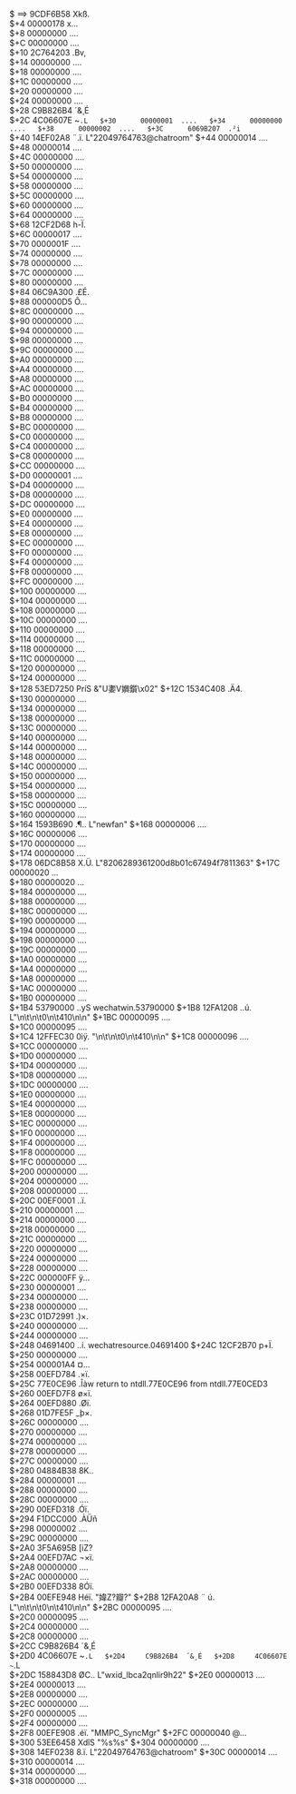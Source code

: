 $ ==>     9CDF6B58  Xkß.  
$+4       00000178  x...  
$+8       00000000  ....  
$+C       00000000  ....  
$+10      2C764203  .Bv,  
$+14      00000000  ....  
$+18      00000000  ....  
$+1C      00000000  ....  
$+20      00000000  ....  
$+24      00000000  ....  
$+28      C9B826B4  ´&¸É  
$+2C      4C06607E  ~`.L  
$+30      00000001  ....  
$+34      00000000  ....  
$+38      00000002  ....  
$+3C      6069B207  .²i`  
$+40      14EF02A8  ¨.ï.  L"22049764763@chatroom"
$+44      00000014  ....  
$+48      00000014  ....  
$+4C      00000000  ....  
$+50      00000000  ....  
$+54      00000000  ....  
$+58      00000000  ....  
$+5C      00000000  ....  
$+60      00000000  ....  
$+64      00000000  ....  
$+68      12CF2D68  h-Ï.  
$+6C      00000017  ....  
$+70      0000001F  ....  
$+74      00000000  ....  
$+78      00000000  ....  
$+7C      00000000  ....  
$+80      00000000  ....  
$+84      06C9A300  .£É.  
$+88      000000D5  Õ...  
$+8C      00000000  ....  
$+90      00000000  ....  
$+94      00000000  ....  
$+98      00000000  ....  
$+9C      00000000  ....  
$+A0      00000000  ....  
$+A4      00000000  ....  
$+A8      00000000  ....  
$+AC      00000000  ....  
$+B0      00000000  ....  
$+B4      00000000  ....  
$+B8      00000000  ....  
$+BC      00000000  ....  
$+C0      00000000  ....  
$+C4      00000000  ....  
$+C8      00000000  ....  
$+CC      00000000  ....  
$+D0      00000001  ....  
$+D4      00000000  ....  
$+D8      00000000  ....  
$+DC      00000000  ....  
$+E0      00000000  ....  
$+E4      00000000  ....  
$+E8      00000000  ....  
$+EC      00000000  ....  
$+F0      00000000  ....  
$+F4      00000000  ....  
$+F8      00000000  ....  
$+FC      00000000  ....  
$+100     00000000  ....  
$+104     00000000  ....  
$+108     00000000  ....  
$+10C     00000000  ....  
$+110     00000000  ....  
$+114     00000000  ....  
$+118     00000000  ....  
$+11C     00000000  ....  
$+120     00000000  ....  
$+124     00000000  ....  
$+128     53ED7250  PríS  &"U嬱V嬹鑕\x02"
$+12C     1534C408  .Ä4.  
$+130     00000000  ....  
$+134     00000000  ....  
$+138     00000000  ....  
$+13C     00000000  ....  
$+140     00000000  ....  
$+144     00000000  ....  
$+148     00000000  ....  
$+14C     00000000  ....  
$+150     00000000  ....  
$+154     00000000  ....  
$+158     00000000  ....  
$+15C     00000000  ....  
$+160     00000000  ....  
$+164     1593B690  .¶..  L"newfan"
$+168     00000006  ....  
$+16C     00000006  ....  
$+170     00000000  ....  
$+174     00000000  ....  
$+178     06DC8B58  X.Ü.  L"8206289361200d8b01c67494f7811363"
$+17C     00000020   ...  
$+180     00000020   ...  
$+184     00000000  ....  
$+188     00000000  ....  
$+18C     00000000  ....  
$+190     00000000  ....  
$+194     00000000  ....  
$+198     00000000  ....  
$+19C     00000000  ....  
$+1A0     00000000  ....  
$+1A4     00000000  ....  
$+1A8     00000000  ....  
$+1AC     00000000  ....  
$+1B0     00000000  ....  
$+1B4     53790000  ..yS  wechatwin.53790000
$+1B8     12FA1208  ..ú.  L"<msgsource>\n\t<atuserlist><![CDATA[wxid_lbca2qnlir9h22,zhanghua_cd]]></atuserlist>\n\t<silence>0</silence>\n\t<membercount>410</membercount>\n</msgsource>\n"
$+1BC     00000095  ....  
$+1C0     00000095  ....  
$+1C4     12FFEC30  0ìÿ.  "<msgsource>\n\t<atuserlist><![CDATA[wxid_lbca2qnlir9h22,zhanghua_cd]]></atuserlist>\n\t<silence>0</silence>\n\t<membercount>410</membercount>\n</msgsource>\n"
$+1C8     00000096  ....  
$+1CC     00000000  ....  
$+1D0     00000000  ....  
$+1D4     00000000  ....  
$+1D8     00000000  ....  
$+1DC     00000000  ....  
$+1E0     00000000  ....  
$+1E4     00000000  ....  
$+1E8     00000000  ....  
$+1EC     00000000  ....  
$+1F0     00000000  ....  
$+1F4     00000000  ....  
$+1F8     00000000  ....  
$+1FC     00000000  ....  
$+200     00000000  ....  
$+204     00000000  ....  
$+208     00000000  ....  
$+20C     00EF0001  ..ï.  
$+210     00000001  ....  
$+214     00000000  ....  
$+218     00000000  ....  
$+21C     00000000  ....  
$+220     00000000  ....  
$+224     00000000  ....  
$+228     00000000  ....  
$+22C     000000FF  ÿ...  
$+230     00000001  ....  
$+234     00000000  ....  
$+238     00000000  ....  
$+23C     01D72991  .)×.  
$+240     00000000  ....  
$+244     00000000  ....  
$+248     04691400  ..i.  wechatresource.04691400
$+24C     12CF2B70  p+Ï.  
$+250     00000000  ....  
$+254     000001A4  ¤...  
$+258     00EFD784  .×ï.  
$+25C     77E0CE96  .Îàw  return to ntdll.77E0CE96 from ntdll.77E0CED3
$+260     00EFD7F8  ø×ï.  
$+264     00EFD880  .Øï.  
$+268     01D7FE5F  _þ×.  
$+26C     00000000  ....  
$+270     00000000  ....  
$+274     00000000  ....  
$+278     00000000  ....  
$+27C     00000000  ....  
$+280     04884B38  8K..  
$+284     00000001  ....  
$+288     00000000  ....  
$+28C     00000000  ....  
$+290     00EFD318  .Óï.  
$+294     F1DCC000  .ÀÜñ  
$+298     00000002  ....  
$+29C     00000000  ....  
$+2A0     3F5A695B  [iZ?  
$+2A4     00EFD7AC  ¬×ï.  
$+2A8     00000000  ....  
$+2AC     00000000  ....  
$+2B0     00EFD338  8Óï.  
$+2B4     00EFE948  Héï.  "媁Z?瓣?"
$+2B8     12FA20A8  ¨ ú.  L"<msgsource>\n\t<atuserlist><![CDATA[wxid_lbca2qnlir9h22,zhanghua_cd]]></atuserlist>\n\t<silence>0</silence>\n\t<membercount>410</membercount>\n</msgsource>\n"
$+2BC     00000095  ....  
$+2C0     00000095  ....  
$+2C4     00000000  ....  
$+2C8     00000000  ....  
$+2CC     C9B826B4  ´&¸É  
$+2D0     4C06607E  ~`.L  
$+2D4     C9B826B4  ´&¸É  
$+2D8     4C06607E  ~`.L  
$+2DC     158843D8  ØC..  L"wxid_lbca2qnlir9h22"
$+2E0     00000013  ....  
$+2E4     00000013  ....  
$+2E8     00000000  ....  
$+2EC     00000000  ....  
$+2F0     00000005  ....  
$+2F4     00000000  ....  
$+2F8     00EFE908  .éï.  "MMPC_SyncMgr"
$+2FC     00000040  @...  
$+300     53EE6458  XdîS  "%s%s"
$+304     00000000  ....  
$+308     14EF0238  8.ï.  L"22049764763@chatroom"
$+30C     00000014  ....  
$+310     00000014  ....  
$+314     00000000  ....  
$+318     00000000  ....  
